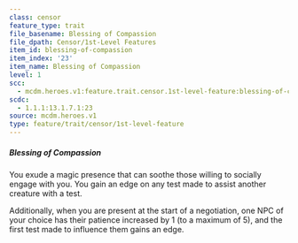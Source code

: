 ```yaml
---
class: censor
feature_type: trait
file_basename: Blessing of Compassion
file_dpath: Censor/1st-Level Features
item_id: blessing-of-compassion
item_index: '23'
item_name: Blessing of Compassion
level: 1
scc:
  - mcdm.heroes.v1:feature.trait.censor.1st-level-feature:blessing-of-compassion
scdc:
  - 1.1.1:13.1.7.1:23
source: mcdm.heroes.v1
type: feature/trait/censor/1st-level-feature
---
```


##### Blessing of Compassion

You exude a magic presence that can soothe those willing to socially engage with you. You gain an edge on any test made to assist another creature with a test.

Additionally, when you are present at the start of a negotiation, one NPC of your choice has their patience increased by 1 (to a maximum of 5), and the first test made to influence them gains an edge.
